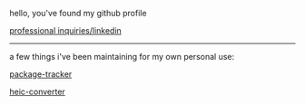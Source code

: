 hello, you've found my github profile

[professional inquiries/linkedin](https://www.linkedin.com/in/bensonbensontran/)

---

a few things i've been maintaining for my own personal use:

[package-tracker](https://github.com/bensonbenson/package-tracker)

[heic-converter](https://github.com/bensonbenson/heic-converter)
